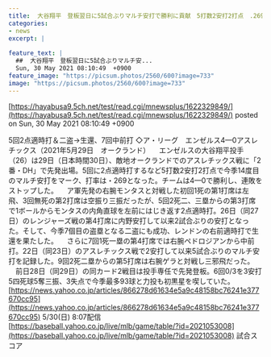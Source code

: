 ```yaml
---
title:  大谷翔平　登板翌日に5試合ぶりマルチ安打で勝利に貢献　5打数2安打2打点　.269　15本　40打点　7盗塁  
categories:
- news
excerpt: |
  
feature_text: |
  ##  大谷翔平　登板翌日に5試合ぶりマルチ安...
  Sun, 30 May 2021 08:10:49  +0900
feature_image: "https://picsum.photos/2560/600?image=733"
image: "https://picsum.photos/2560/600?image=733"
---
```


[https://hayabusa9.5ch.net/test/read.cgi/mnewsplus/1622329849/](https://hayabusa9.5ch.net/test/read.cgi/mnewsplus/1622329849/)
posted on Sun, 30 May 2021 08:10:49  +0900

<!--more-->

5回2点適時打＆二盗→生還、7回中前打 ◇ア・リーグ　エンゼルス4—0アスレチックス（2021年5月29日　オークランド） 　エンゼルスの大谷翔平投手（26）は29日（日本時間30日）、敵地オークランドでのアスレチックス戦に「2番・DH」で先発出場。5回に2点適時打するなど5打数2安打2打点で今季14度目のマルチ安打をマーク、打率は・269となった。チームは4—0で勝利し、連敗をストップした。 　ア軍先発の右腕モンタスと対戦した初回1死の第1打席は左飛、3回無死の第2打席は空振り三振だったが、5回2死二、三塁からの第3打席で1ボールからモンタスの内角直球を左前にはじき返す2点適時打。26日（同27日）のレンジャーズ戦の第4打席に内野安打して以来2試合ぶりの安打となった。そして、今季7個目の盗塁となる二盗にも成功、レンドンの右前適時打で生還を果たした。 　さらに7回1死一塁の第4打席では右腕ペドロジアンから中前打。22日（同23日）のアスレチックス戦で2安打して以来5試合ぶりのマルチ安打を記録した。9回2死二塁からの第5打席は右腕ゲラと対戦し三邪飛だった。 　前日28日（同29日）の同カード2戦目は投手専任で先発登板。6回0/3を3安打5四死球5奪三振、3失点で今季最多93球と力投も初黒星を喫していた。 [https://news.yahoo.co.jp/articles/866278d61634e5a9c48158bc76241e377670cc95](https://news.yahoo.co.jp/articles/866278d61634e5a9c48158bc76241e377670cc95) 5/30(日) 8:07配信 [https://baseball.yahoo.co.jp/live/mlb/game/table/?id=2021053008](https://baseball.yahoo.co.jp/live/mlb/game/table/?id=2021053008) 試合スコア
